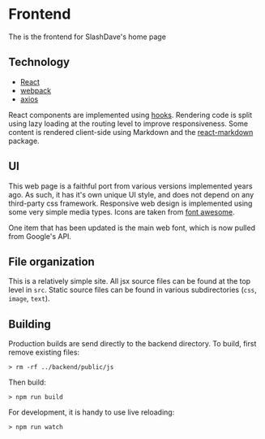 # Frontend 

The is the frontend for SlashDave's home page

## Technology

 * [React](https://reactjs.org/) 
 * [webpack](https://webpack.js.org/)
 * [axios](https://www.npmjs.com/package/axios)

React components are implemented using [hooks](https://reactjs.org/docs/hooks-overview.html). 
Rendering code is split using lazy loading at the routing level to improve responsiveness. 
Some content is rendered client-side using Markdown and
the [react-markdown](https://github.com/remarkjs/react-markdown)
package.

## UI

This web page is a faithful port from various versions implemented
years ago. As such, it has it's own unique UI style, and does not
depend on any third-party css framework. Responsive web design is implemented
using some very simple media types. Icons are taken from
[font awesome](https://fontawesome.com/).

One item that has been updated is the main web font, which is now pulled
from Google's API.

## File organization

This is a relatively simple site. All jsx source files can be found
at the top level in ```src```. Static source files can be found
in various subdirectories (```css```, ```image```, ```text```).

## Building

Production builds are send directly to the backend directory.
To build, first remove existing files:

```
> rm -rf ../backend/public/js
```

Then build:

```
> npm run build
```

For development, it is handy to use live reloading:

```
> npm run watch
```



